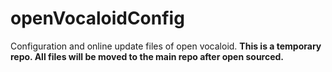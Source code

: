 # openVocaloidConfig
Configuration and online update files of open vocaloid.
**This is a temporary repo. All files will be moved to the main repo after open sourced.**

